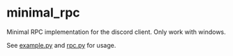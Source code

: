 # minimal_rpc

Minimal RPC implementation for the discord client.
Only work with windows.

See [example.py](example.py) and [rpc.py](minimal_rpc/rpc.py) for usage.